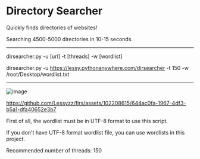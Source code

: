 # Directory Searcher

Quickly finds directories of websites!

Searching 4500-5000 directories in 10-15 seconds.

--------

dirsearcher.py -u [url] -t [threads] -w [wordlist]

dirsearcher.py -u https://lessy.pythonanywhere.com/dirsearcher -t 150 -w /root/Desktop/wordlist.txt

---

![image](https://github.com/Lessyzz/firs/assets/102208615/9f593195-6f08-479c-a7be-dbc99775b48f)

https://github.com/Lessyzz/firs/assets/102208615/644ac0fa-1967-4df3-b5a1-dfa40652e3b7

First of all, the wordlist must be in UTF-8 format to use this script.

If you don't have UTF-8 format wordlist file, you can use wordlists in this project.

Recommended number of threads: 150

